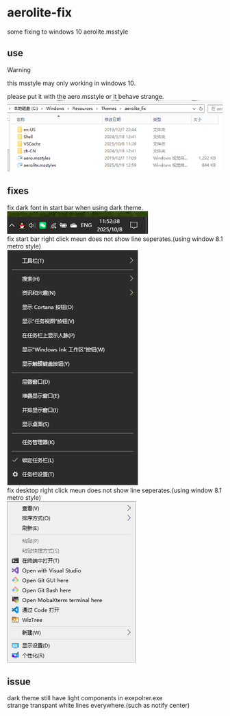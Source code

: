 # aerolite-fix
some fixing to windows 10 aerolite.msstyle  
## use
> [!WARNING]
> this msstyle may only working in windows 10.

please put it with the aero.msstyle or it behave strange.  
![put](put.png)
## fixes
fix dark font in start bar when using dark theme.  
![bar](bar.png)  
fix start bar right click meun does not show line seperates.(using window 8.1 metro style)  
![seperate](seperate.png)  
fix desktop right click meun does not show line seperates.(using window 8.1 metro style)  
![desktop](desktop.png)
## issue
dark theme still have light components in exepolrer.exe  
strange transpant white lines everywhere.(such as notify center)  
